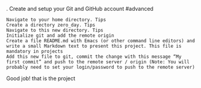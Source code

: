 . Create and setup your Git and GitHub account
#advanced


    Navigate to your home directory. Tips
    Create a directory zero_day. Tips
    Navigate to this new directory. Tips
    Initialize git and add the remote origin
    Create a file README.md with Emacs (or other command line editors) and write a small Markdown text to present this project. This file is mandatory in projects
    Add this new file to git, commit the change with this message “My first commit” and push to the remote server / origin (Note: You will probably need to set your login/password to push to the remote server)

Good job! 
that is the project 
